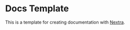 # Docs Template 

This is a template for creating documentation with [Nextra](https://nextra.site).

